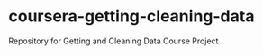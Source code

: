 coursera-getting-cleaning-data
==============================

Repository for Getting and Cleaning Data Course Project 

